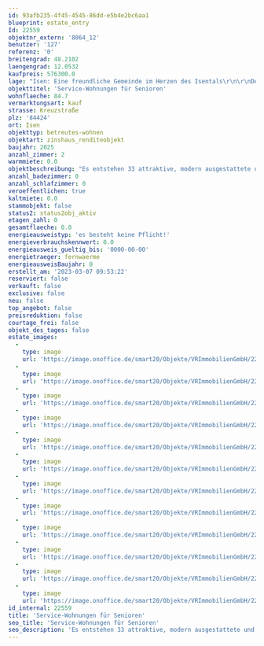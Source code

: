 ```yaml
---
id: 93afb235-4f45-4545-86dd-e5b4e2bc6aa1
blueprint: estate_entry
Id: 22559
objektnr_extern: '8064_12'
benutzer: '127'
referenz: '0'
breitengrad: 48.2102
laengengrad: 12.0532
kaufpreis: 576300.0
lage: "Isen: Eine freundliche Gemeinde im Herzen des Isentals\r\n\r\nDer Markt Isen liegt östlich der Landeshauptstadt München. In die benachbarten größeren Gemeinden sind es nur wenige Kilometer, so dass man problemlos in Isen wohnen und in den benachbarten Orten arbeiten kann.\r\n\r\nDer freundliche Markt im Herzen des oberen Isentals in reizvoller Altmoränenlandschaft kann auf eine bewegte Geschichte zurückblicken. Die erste urkundliche Erwähnung erfolgte im Jahre 747, Bischof Josef von Freising ließ in dieser Zeit das Benediktinerkloster erbauen. Das Kloster selbst gehört zu den ältesten im altbayerischen Raum. Heute befindet sich das Kloster mit Ausnahme des Pfarr- und Kooperationshauses in Privatbesitz.\r\n\r\nSehenswert ist in jedem Fall auch das Alte Rathaus mit der heimatkundlichen Sammlung als eines der markantesten Gebäude des Marktes. Der Arbeitskreis Heimatpflege kümmert sich liebevoll um die heimatkundliche Forschung und Sammlung und betreut das Heimatmuseum.\r\n\r\nIsen auf dem Weg in die Zukunft\r\nDie Entwicklung ging auch an Isen nicht spurlos vorüber. Durch weiteren Zuzug wurden die Baugebiete Pemmering Nord, Steinlandstrasse und Gmainfeld ausgewiesen, um den Einwohnern mehr und den Neuzuziehenden neuen Lebensraum zu ermöglichen. Der Rathausneubau in den Jahre 2005 und 2006 wurde zum Markenzeichen des \"neuen\" Isen.\r\n\r\nDie Grund- und Hauptschule in Isen selbst und die weiterführenden Schulen im Umkreis sorgen für die optimale Aus- und Weiterbildung der Kinder und Jugendlichen. Die ortsansässigen Gasthäuser, die Pensionen und mehrere Privatunterkünfte sorgen für den Isener Besucher wie für die Einheimischen, die ansässigen Gewerbebetriebe zusammen mit den zahlreichen Möglichkeiten des weiten Umlands für Arbeit und Brot.\r\n\r\nFür Ausgleich, Entspannung und Zusammenhalt stehen die vielen ortsansässigen Vereine aller Couleur, vom Bienenzucht- über den Schützenverein bis zur Veteranen- und Soldatenkameradschaft.\r\nIsen ist ein typisch altbayerischer Ort in relativ ebenem Gelände, der zum Leben, Wohnen, Wandern, Radfahren und Wohlfühlen einlädt.\r\n\r\nVerfasser: Dieter Wieninger\r\nDieser Insider-Tipp spiegelt nur die Meinung des Autors wider."
objekttitel: 'Service-Wohnungen für Senioren'
wohnflaeche: 84.7
vermarktungsart: kauf
strasse: Kreuzstraße
plz: '84424'
ort: Isen
objekttyp: betreutes-wohnen
objektart: zinshaus_renditeobjekt
baujahr: 2025
anzahl_zimmer: 2
warmmiete: 0.0
objektbeschreibung: "Es entstehen 33 attraktive, modern ausgestattete und durchgehend barrierefrei ausgestaltete  1-2 Zimmer Wohnungen für Alleinstehende und Paare in zentraler Lage in Isen. \r\n\r\n\r\nDie Wohnungen und Außenbereiche sind barrierefrei, die Bewegungsflächen zudem rollstuhlgerecht gestaltet und ermöglichen somit, bei kommender oder gegebener Unterstützungsbedürftigkeit, ein selbstbestimmtes Leben in ansprechender Umgebung. Ein wesentlicher Bestandteil der Wohnanlage ist die Präsenz eines Service-Büros des Caritasverbandes direkt in der Wohnanlage, welches mit einer ausgebildeten Fachkraft besetzt ist. Dasselbe gilt für das Begegnungszentrum, welches neben dem geselligen Zusammensein auch der Durchführung von Freizeitaktivitäten und gesundheitsfördernder Maßnahmen dient. \r\n\r\nBezugsfertigkeit ist für das Frühjahr 2025 geplant."
anzahl_badezimmer: 0
anzahl_schlafzimmer: 0
veroeffentlichen: true
kaltmiete: 0.0
stammobjekt: false
status2: status2obj_aktiv
etagen_zahl: 0
gesamtflaeche: 0.0
energieausweistyp: 'es besteht keine Pflicht!'
energieverbrauchskennwert: 0.0
energieausweis_gueltig_bis: '0000-00-00'
energietraeger: fernwaerme
energieausweisBaujahr: 0
erstellt_am: '2023-03-07 09:53:22'
reserviert: false
verkauft: false
exclusive: false
neu: false
top_angebot: false
preisreduktion: false
courtage_frei: false
objekt_des_tages: false
estate_images:
  -
    type: image
    url: 'https://image.onoffice.de/smart20/Objekte/VRImmobilienGmbH/22559/_422685.jpg'
  -
    type: image
    url: 'https://image.onoffice.de/smart20/Objekte/VRImmobilienGmbH/22559/_422687.jpg'
  -
    type: image
    url: 'https://image.onoffice.de/smart20/Objekte/VRImmobilienGmbH/22559/_422691.jpg'
  -
    type: image
    url: 'https://image.onoffice.de/smart20/Objekte/VRImmobilienGmbH/22559/_422693.jpg'
  -
    type: image
    url: 'https://image.onoffice.de/smart20/Objekte/VRImmobilienGmbH/22559/_422697.jpg'
  -
    type: image
    url: 'https://image.onoffice.de/smart20/Objekte/VRImmobilienGmbH/22559/_422699.jpg'
  -
    type: image
    url: 'https://image.onoffice.de/smart20/Objekte/VRImmobilienGmbH/22559/_422703.jpg'
  -
    type: image
    url: 'https://image.onoffice.de/smart20/Objekte/VRImmobilienGmbH/22559/_422705.jpg'
  -
    type: image
    url: 'https://image.onoffice.de/smart20/Objekte/VRImmobilienGmbH/22559/_422709.jpg'
  -
    type: image
    url: 'https://image.onoffice.de/smart20/Objekte/VRImmobilienGmbH/22559/_422711.jpg'
  -
    type: image
    url: 'https://image.onoffice.de/smart20/Objekte/VRImmobilienGmbH/22559/_422715.jpg'
  -
    type: image
    url: 'https://image.onoffice.de/smart20/Objekte/VRImmobilienGmbH/22559/_422717.jpg'
id_internal: 22559
title: 'Service-Wohnungen für Senioren'
seo_title: 'Service-Wohnungen für Senioren'
seo_description: 'Es entstehen 33 attraktive, modern ausgestattete und durchgehend barrierefrei ausgestaltete  1-2 Zimmer Wohnungen für Alleinstehende und Paare in zentraler Lag'
---
```

